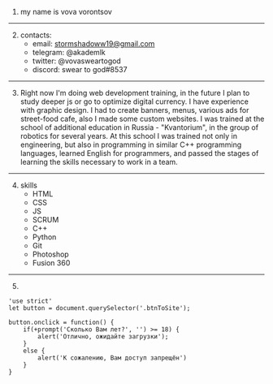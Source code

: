 1. my name is vova vorontsov
---

2. contacts:
    + email: stormshadoww19@gmail.com
    + telegram: @akademlk
    + twitter: @vovasweartogod
    + discord: swear to god#8537
---

3. Right now I'm doing web development training, in the future I plan to study deeper js or go to optimize digital currency. 
I have experience with graphic design. I had to create banners, menus, various ads for street-food cafe, also I made some custom websites. 
I was trained at the school of additional education in Russia - "Kvantorium", in the group of robotics for several years. At this school I was trained not only in engineering, but also in programming in similar C++ programming languages, learned English for programmers, and passed the stages of learning the skills necessary to work in a team. 
---

4. skills
    + HTML
    + CSS
    + JS
    + SCRUM
    + С++
    + Python
    + Git
    + Photoshop
    + Fusion 360
---

5. 
```
'use strict'
let button = document.querySelector('.btnToSite');

button.onclick = function() {
    if(+prompt('Сколько Вам лет?', '') >= 18) {
        alert('Отлично, ожидайте загрузки');
    } 
    else {
        alert('К сожалению, Вам доступ запрещён')
    }
}
```